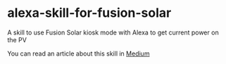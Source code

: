# alexa-skill-for-fusion-solar
A skill to use Fusion Solar kiosk mode with Alexa to get current power on the PV

You can read an article about this skill in  [Medium](https://mcvendrell.medium.com/how-to-integrate-fusion-solar-from-huawei-with-alexa-377698ab058c)
